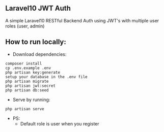 ## Laravel10 JWT Auth

A simple Laravel10 RESTful Backend Auth using JWT's with multiple user roles (user, admin)

## How to run locally:

- Download dependencies:
```
composer install
cp .env.example .env
php artisan key:generate
setup your database in the .env file
php artisan migrate
php artisan jwt:secret
php artisan db:seed
```

- Serve by running:
```
php artisan serve
```

- PS:
    - Default role is user when you register
    